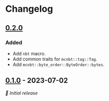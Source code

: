 # Changelog

## [0.2.0]

### Added

- Add `nbt` macro.
- Add common traits for `mcnbt::tag::Tag`.
- Add `mcnbt::byte_order::ByteOrder::bytes`.


## [0.1.0] - 2023-07-02

_🍰 Initial release_


[0.2.0]: https://github.com/phoenixr-codes/mcnbt/compare/v0.1.0...v0.2.0
[0.1.0]: https://github.com/phoenixr-codes/mcnbt/releases/v0.1.0